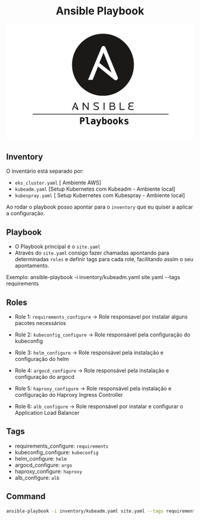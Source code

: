 <h1 align="center">Ansible Playbook</h1>
<p align="center">
  <img alt="Ansible" src="../data/ansible.png">
</p>

## Inventory

O inventário está separado por:

- `eks_cluster.yaml` [ Ambiente AWS]
- `kubeadm.yaml` [Setup Kubernetes com Kubeadm - Ambiente local]
- `kubespray.yaml` [ Setup Kubernetes com Kubespray - Ambiente local] 

Ao rodar o playbook posso apontar para o `inventory` que eu quiser a aplicar a configuração.

## Playbook

- O Playbook principal é o `site.yaml` 
- Através do `site.yaml` consigo fazer chamadas apontando para determinadas `roles` e definir tags para cada role, facilitando assim o seu apontamento. 

Exemplo: ansible-playbook -i inventory/kubeadm.yaml site.yaml --tags requirements

## Roles

- Role 1: `requirements_configure` -> Role responsavel por instalar alguns pacotes necessários

- Role 2: `kubeconfig_configure` -> Role responsável pela configuração do kubeconfig 

- Role 3: `helm_configure` -> Role responsável pela instalação e configuração do helm

- Role 4: `argocd_configure` -> Role responsável pela instalação e configuração do argocd

- Role 5: `haproxy_configure` -> Role responsável pela instalação e configuração do Haproxy Ingress Controller

- Role 6: `alb_configure` -> Role responsável por instalar e configurar o Application Load Balancer

## Tags

- requirements_configure: `requirements`
- kubeconfig_configure: `kubeconfig`
- helm_configure: `helm`
- argocd_configure: `argo`
- haproxy_configure: `haproxy`
- alb_configure: `alb`

## Command
```bash
ansible-playbook -i inventory/kubeadm.yaml site.yaml --tags requirements,kubeconfig,helm,argo,haproxy
```